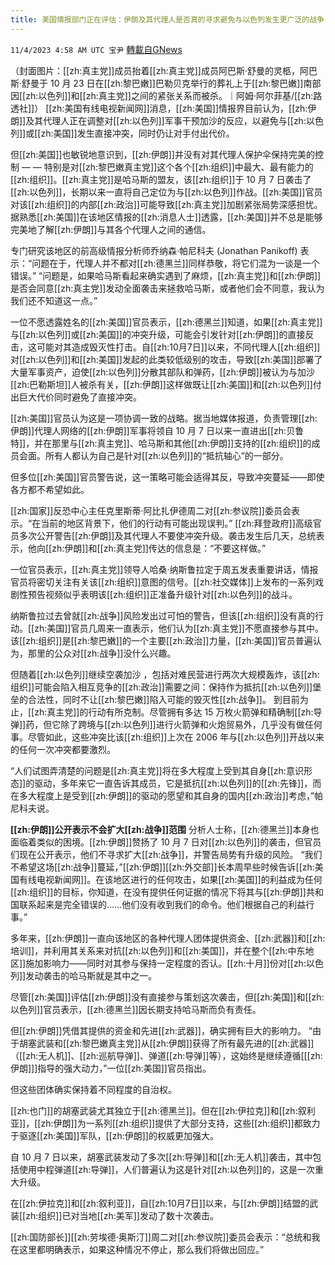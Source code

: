```yaml
---
title: 美国情报部门正在评估：伊朗及其代理人是否真的寻求避免与以色列发生更广泛的战争
---
```

`11/4/2023 4:58 AM UTC 宝尹` [轉載自GNews](https://gnews.org/articles/1919725)

（封面图片：[[zh:真主党]]成员抬着[[zh:真主党]]成员阿巴斯·舒曼的灵柩，阿巴斯·舒曼于 10 月 23 日在[[zh:黎巴嫩]]巴勒贝克举行的葬礼上于[[zh:黎巴嫩]]南部因[[zh:以色列]]和[[zh:真主党]]之间的紧张关系而被杀。｜阿姆·阿尔菲基/[[zh:路透社]]）
[[zh:美国有线电视新闻网]]消息，[[zh:美国]]情报界目前认为，[[zh:伊朗]]及其代理人正在调整对[[zh:以色列]]军事干预加沙的反应，以避免与[[zh:以色列]]或[[zh:美国]]发生直接冲突，同时仍让对手付出代价。

但[[zh:美国]]也敏锐地意识到，[[zh:伊朗]]并没有对其代理人保护伞保持完美的控制 — — 特别是对[[zh:黎巴嫩真主党]]这个各个[[zh:组织]]中最大、最有能力的[[zh:组织]]。[[zh:真主党]]是哈马斯的盟友，该[[zh:组织]]于 10 月 7 日袭击了[[zh:以色列]]，长期以来一直将自己定位为与[[zh:以色列]]作战。[[zh:美国]]官员对该[[zh:组织]]的内部[[zh:政治]]可能导致[[zh:真主党]]加剧紧张局势深感担忧。
据熟悉[[zh:美国]]在该地区情报的[[zh:消息人士]]透露，[[zh:美国]]并不总是能够完美地了解[[zh:伊朗]]与其各个代理人之间的通信。

专门研究该地区的前高级情报分析师乔纳森·帕尼科夫 (Jonathan Panikoff) 表示：“问题在于，代理人并不都对[[zh:德黑兰]]同样恭敬，将它们混为一谈是一个错误。” “问题是，如果哈马斯看起来确实遇到了麻烦，[[zh:真主党]]和[[zh:伊朗]]是否会同意[[zh:真主党]]发动全面袭击来拯救哈马斯，或者他们会不同意，我认为我们还不知道这一点。”

一位不愿透露姓名的[[zh:美国]]官员表示，[[zh:德黑兰]]知道，如果[[zh:真主党]]与[[zh:以色列]]或[[zh:美国]]的冲突升级，可能会引发针对[[zh:伊朗]]的直接反击，这可能对其造成毁灭性打击。自[[zh:10月7日]]以来，不同代理人[[zh:组织]]对[[zh:以色列]]和[[zh:美国]]发起的此类较低级别的攻击，导致[[zh:美国]]部署了大量军事资产，迫使[[zh:以色列]]分散其部队和弹药，[[zh:伊朗]]被认为与加沙[[zh:巴勒斯坦]]人被杀有关，[[zh:伊朗]]这样做既让[[zh:美国]]和[[zh:以色列]]付出巨大代价同时避免了直接冲突。


[[zh:美国]]官员认为这是一项协调一致的战略。据当地媒体报道，负责管理[[zh:伊朗]]代理人网络的[[zh:伊朗]]军事将领自 10 月 7 日以来一直进出[[zh:贝鲁特]]，并在那里与[[zh:真主党]]、哈马斯和其他[[zh:伊朗]]支持的[[zh:组织]]的成员会面。所有人都认为自己是针对[[zh:以色列]]的“抵抗轴心”的一部分。

但多位[[zh:美国]]官员警告说，这一策略可能会适得其反，导致冲突蔓延——即使各方都不希望如此。

[[zh:国家]]反恐中心主任克里斯蒂·阿比扎伊德周二对[[zh:参议院]]委员会表示。“在当前的地区背景下，他们的行动有可能出现误判。”
[[zh:拜登政府]]高级官员多次公开警告[[zh:伊朗]]及其代理人不要使冲突升级。袭击发生后几天，总统表示，他向[[zh:伊朗]]和[[zh:真主党]]传达的信息是：“不要这样做。”

一位官员表示，[[zh:真主党]]领导人哈桑·纳斯鲁拉定于周五发表重要讲话，情报官员将密切关注有关该[[zh:组织]]意图的信号。[[zh:社交媒体]]上发布的一系列戏剧性预告视频似乎表明该[[zh:组织]]正准备升级针对[[zh:以色列]]的战斗。

纳斯鲁拉过去曾就[[zh:战争]]风险发出过可怕的警告，但该[[zh:组织]]没有真的行动。[[zh:美国]]官员几周来一直表示，他们认为[[zh:真主党]]不愿直接参与其中。该[[zh:组织]]是[[zh:黎巴嫩]]的一个主要[[zh:政治]]力量，[[zh:美国]]官员普遍认为，那里的公众对[[zh:战争]]没什么兴趣。

但随着[[zh:以色列]]继续空袭加沙 ，包括对难民营进行两次大规模轰炸，该[[zh:组织]]可能会陷入相互竞争的[[zh:政治]]需要之间：保持作为抵抗[[zh:以色列]]堡垒的合法性，同时不让[[zh:黎巴嫩]]陷入可能的毁灭性[[zh:战争]]。
到目前为止，[[zh:真主党]]的行动有所克制。尽管拥有多达 15 万枚火箭弹和精确制[[zh:导弹]]药，但它除了跨境与[[zh:以色列]]进行火箭弹和火炮贸易外，几乎没有做任何事。尽管如此，这些冲突比该[[zh:组织]]上次在 2006 年与[[zh:以色列]]开战以来的任何一次冲突都要激烈。

“人们试图弄清楚的问题是[[zh:真主党]]将在多大程度上受到其自身[[zh:意识形态]]的驱动，多年来它一直告诉其成员，它是抵抗[[zh:以色列]]的[[zh:先锋]]，而在多大程度上是受到[[zh:伊朗]]的驱动的愿望和其自身的国内[[zh:政治]]考虑，”帕尼科夫说。

**[[zh:伊朗]]公开表示不会扩大[[zh:战争]]范围**
分析人士称，[[zh:德黑兰]]本身也面临着类似的困境。[[zh:伊朗]]赞扬了 10 月 7 日对[[zh:以色列]]的袭击，但官员们现在公开表示，他们不寻求扩大[[zh:战争]]，并警告局势有升级的风险。
“我们不希望这场[[zh:战争]]蔓延，”[[zh:伊朗]][[zh:外交部]]长本周早些时候告诉[[zh:美国有线电视新闻网]]。在该地区进行的任何攻击，如果[[zh:美国]]的利益成为任何[[zh:组织]]的目标，你知道，在没有提供任何证据的情况下将其与[[zh:伊朗]]共和国联系起来是完全错误的……他们没有收到我们的命令。他们根据自己的利益行事。”

多年来，[[zh:伊朗]]一直向该地区的各种代理人团体提供资金、[[zh:武器]]和[[zh:培训]]，并利用其关系来对抗[[zh:以色列]]和[[zh:美国]]，并在整个[[zh:中东地区]]施加影响力——同时对其参与保持一定程度的否认。[[zh:十月]]份对[[zh:以色列]]发动袭击的哈马斯就是其中之一。

尽管[[zh:美国]]评估[[zh:伊朗]]没有直接参与策划这次袭击，但[[zh:美国]]和[[zh:以色列]]官员表示，[[zh:德黑兰]]因长期支持哈马斯而负有责任。

但[[zh:伊朗]]凭借其提供的资金和先进[[zh:武器]]，确实拥有巨大的影响力。
“由于胡塞武装和[[zh:黎巴嫩真主党]]从[[zh:伊朗]]获得了所有最先进的[[zh:武器]]（[[zh:无人机]]、[[zh:巡航导弹]]、弹道[[zh:导弹]]等），这始终是继续遵循[[[zh:伊朗]]]指导的强大动力，”一位[[zh:美国]]官员指出。

但这些团体确实保持着不同程度的自治权。

[[zh:也门]]的胡塞武装尤其独立于[[zh:德黑兰]]。但在[[zh:伊拉克]]和[[zh:叙利亚]]，[[zh:伊朗]]为一系列[[zh:组织]]提供了大部分支持，这些[[zh:组织]]都致力于驱逐[[zh:美国]]军队，[[zh:伊朗]]的权威更加强大。

自 10 月 7 日以来，胡塞武装发动了多次[[zh:导弹]]和[[zh:无人机]]袭击，其中包括使用中程弹道[[zh:导弹]]，人们普遍认为这是针对[[zh:以色列]]的，这是一次重大升级。

在[[zh:伊拉克]]和[[zh:叙利亚]]，自[[zh:10月7日]]以来，与[[zh:伊朗]]结盟的武装[[zh:组织]]已对当地[[zh:美军]]发动了数十次袭击。

[[zh:国防部长]][[zh:劳埃德·奥斯汀]]周二对[[zh:参议院]]委员会表示：“总统和我在这里都明确表示，如果这种情况不停止，那么我们将做出回应。”
